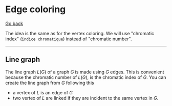 # Edge coloring

[Go back](..#graph-coloring-problems)

The idea is the same as for the vertex coloring. We will
use "chromatic index" (`indice chromatique`) instead of "chromatic number".

<hr class="sl">

## Line graph

The line graph $L(G)$ of a graph $G$ is made using $G$ edges.
This is convenient because the chromatic number of $L(G)$,
is the chromatic index of $G$.
You can create the line graph from $G$ following this

* a vertex of $L$ is an edge of $G$
* two vertex of $L$ are linked if they are incident to the
same vertex in $G$.